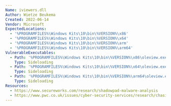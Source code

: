 ```yaml
---
Name: iviewers.dll
Author: Wietze Beukema
Created: 2022-06-14
Vendor: Microsoft
ExpectedLocations:
  - '%PROGRAMFILES%\Windows Kits\10\bin\%VERSION%\x86'
  - '%PROGRAMFILES%\Windows Kits\10\bin\%VERSION%\x64'
  - '%PROGRAMFILES%\Windows Kits\10\bin\%VERSION%\arm'
  - '%PROGRAMFILES%\Windows Kits\10\bin\%VERSION%\arm64'
VulnerableExecutables:
  - Path: '%PROGRAMFILES%\Windows Kits\10\bin\%VERSION%\x86\oleview.exe'
    Type: Sideloading
  - Path: '%PROGRAMFILES%\Windows Kits\10\bin\%VERSION%\x64\oleview.exe'
    Type: Sideloading
  - Path: '%PROGRAMFILES%\Windows Kits\10\bin\%VERSION%\arm64\oleview.exe'
    Type: Sideloading
Resources:
  - https://www.secureworks.com/research/shadowpad-malware-analysis
  - https://www.pwc.co.uk/issues/cyber-security-services/research/chasing-shadows.html
---
```


